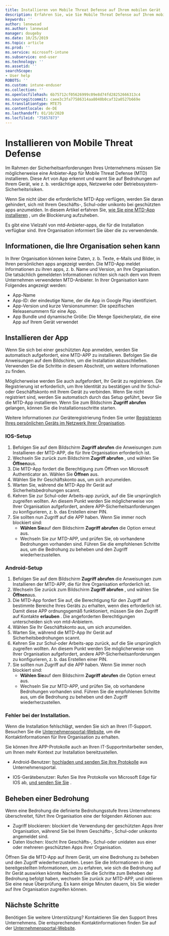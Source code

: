 ```yaml
---
title: Installieren von Mobile Threat Defense auf Ihrem mobilen Gerät
description: Erfahren Sie, wie Sie Mobile Threat Defense auf Ihrem mobilen Gerät installieren.
keywords: ''
author: lenewsad
ms.author: lanewsad
manager: dougeby
ms.date: 10/25/2019
ms.topic: article
ms.prod: ''
ms.service: microsoft-intune
ms.subservice: end-user
ms.technology: ''
ms.assetid: ''
searchScope:
- User help
ROBOTS: ''
ms.custom: intune-enduser
ms.collection: ''
ms.openlocfilehash: 6b75712cf05626999c09e8d74fd28252666313c4
ms.sourcegitcommit: caee3c3fa77586314aa8040b0caf32a0527b669e
ms.translationtype: MTE75
ms.contentlocale: de-DE
ms.lasthandoff: 01/10/2020
ms.locfileid: "75857873"
---
```

# <a name="install-mobile-threat-defense"></a>Installieren von Mobile Threat Defense   

Im Rahmen der Sicherheitsanforderungen Ihres Unternehmens müssen Sie möglicherweise eine Anbieter-App für Mobile Threat Defense (MTD) installieren. Diese Art von App erkennt und warnt Sie auf Bedrohungen auf Ihrem Gerät, wie z. b. verdächtige apps, Netzwerke oder Betriebssystem-Sicherheitsrisiken.  

Wenn Sie nicht über die erforderliche MTD-App verfügen, werden Sie daran gehindert, sich mit Ihrem Geschäfts-, Schul-oder unikonto bei geschützten apps anzumelden. In diesem Artikel erfahren Sie, [wie Sie eine MTD-App installieren](set-up-mobile-threat-defense.md#install-app) , um die Blockierung aufzuheben.  

Es gibt eine Vielzahl von mtd-Anbieter-apps, die für die Installation verfügbar sind. Ihre Organisation informiert Sie über die zu verwendende. 


## <a name="information-your-organization-can-see"></a>Informationen, die Ihre Organisation sehen kann   

In Ihrer Organisation können keine Daten, z. b. Texte, e-Mails und Bilder, in Ihren persönlichen apps angezeigt werden. Die MTD-App meldet Informationen zu ihren apps, z. b. Name und Version, an Ihre Organisation. Die tatsächlich gemeldeten Informationen richten sich nach dem von Ihrem Unternehmen verwendeten MTD-Anbieter. In Ihrer Organisation kann Folgendes angezeigt werden:   

* App-Name  
* App-ID: der eindeutige Name, der die App in Google Play identifiziert.  
* App-Version und kurze Versionsnummer: Die spezifischen Releasenummern für eine App.  
* App Bundle und dynamische Größe: Die Menge Speicherplatz, die eine App auf Ihrem Gerät verwendet 


## <a name="install-app"></a>Installieren der App    
Wenn Sie sich bei einer geschützten App anmelden, werden Sie automatisch aufgefordert, eine MTD-APP zu installieren. Befolgen Sie die Anweisungen auf dem Bildschirm, um die Installation abzuschließen. Verwenden Sie die Schritte in diesem Abschnitt, um weitere Informationen zu finden.  
 
Möglicherweise werden Sie auch aufgefordert, Ihr Gerät zu registrieren. Die Registrierung ist erforderlich, um Ihre Identität zu bestätigen und Ihr Schul-oder Geschäftskonto mit Ihrem Gerät zu verbinden. Wenn Sie nicht registriert sind, werden Sie automatisch durch das Setup geführt, bevor Sie die MTD-App installieren. Wenn Sie zum Bildschirm **Zugriff abrufen** gelangen, können Sie die Installationsschritte starten.  

Weitere Informationen zur Geräteregistrierung finden Sie unter [Registrieren Ihres persönlichen Geräts im Netzwerk Ihrer Organisation](https://docs.microsoft.com/azure/active-directory/user-help/user-help-register-device-on-network).  

### <a name="ios-setup"></a>IOS-Setup  

1. Befolgen Sie auf dem Bildschirm **Zugriff abrufen** die Anweisungen zum Installieren der MTD-APP, die für Ihre Organisation erforderlich ist.   
2. Wechseln Sie zurück zum Bildschirm **Zugriff abrufen** , und wählen Sie **Öffnen**aus.  
3. Die MTD-App fordert die Berechtigung zum Öffnen von Microsoft Authenticator an. Wählen Sie **Öffnen** aus. 
4. Wählen Sie Ihr Geschäftskonto aus, um sich anzumelden. 
5. Warten Sie, während die MTD-App Ihr Gerät auf Sicherheitsbedrohungen scannt. 
6. Kehren Sie zur Schul-oder Arbeits-app zurück, auf die Sie ursprünglich zugreifen wollten. An diesem Punkt werden Sie möglicherweise von Ihrer Organisation aufgefordert, andere APP-Sicherheitsanforderungen zu konfigurieren, z. b. das Erstellen einer PIN.   
7. Sie sollten nun Zugriff auf die APP haben. Wenn Sie immer noch blockiert sind:  
    * **Wählen Sie**auf dem Bildschirm **Zugriff abrufen** die Option erneut aus.  
    * Wechseln Sie zur MTD-APP, und prüfen Sie, ob vorhandene Bedrohungen vorhanden sind. Führen Sie die empfohlenen Schritte aus, um die Bedrohung zu beheben und den Zugriff wiederherzustellen.    

### <a name="android-setup"></a>Android-Setup 

1. Befolgen Sie auf dem Bildschirm **Zugriff abrufen** die Anweisungen zum Installieren der MTD-APP, die für Ihre Organisation erforderlich ist.  
2. Wechseln Sie zurück zum Bildschirm **Zugriff abrufen** , und wählen Sie **Öffnen**aus.  
3. Die MTD-App fordert Sie auf, die Berechtigung für den Zugriff auf bestimmte Bereiche Ihres Geräts zu erhalten, wenn dies erforderlich ist. Damit diese APP ordnungsgemäß funktioniert, müssen Sie den Zugriff auf Kontakte **erlauben** . Die angeforderten Berechtigungen unterscheiden sich von mtd-Anbietern.  
4. Wählen Sie Ihr Geschäftskonto aus, um sich anzumelden.  
5. Warten Sie, während die MTD-App Ihr Gerät auf Sicherheitsbedrohungen scannt.  
6. Kehren Sie zur Schul-oder Arbeits-app zurück, auf die Sie ursprünglich zugreifen wollten. An diesem Punkt werden Sie möglicherweise von Ihrer Organisation aufgefordert, andere APP-Sicherheitsanforderungen zu konfigurieren, z. b. das Erstellen einer PIN.  
7. Sie sollten nun Zugriff auf die APP haben. Wenn Sie immer noch blockiert sind:  
    * **Wählen Sie**auf dem Bildschirm **Zugriff abrufen** die Option erneut aus.  
    * Wechseln Sie zur MTD-APP, und prüfen Sie, ob vorhandene Bedrohungen vorhanden sind. Führen Sie die empfohlenen Schritte aus, um die Bedrohung zu beheben und den Zugriff wiederherzustellen.  

### <a name="installation-failed"></a>Fehler bei der Installation.  

Wenn die Installation fehlschlägt, wenden Sie sich an Ihren IT-Support. Besuchen Sie die [Unternehmensportal-Website](https://go.microsoft.com/fwlink/?linkid=2010980), um die Kontaktinformationen für Ihre Organisation zu erhalten.  

Sie können Ihre APP-Protokolle auch an Ihren IT-Supportmitarbeiter senden, um Ihnen mehr Kontext zur Installation bereitzustellen.  
* Android-Benutzer: [hochladen und senden Sie Ihre Protokolle](https://docs.microsoft.com/intune-user-help/send-logs-to-your-it-admin-by-email-android) aus Unternehmensportal.   

* IOS-Gerätebenutzer: Rufen Sie Ihre Protokolle von Microsoft Edge für IOS ab, [und senden Sie Sie](https://docs.microsoft.com/intune/apps/manage-microsoft-edge#use-microsoft-edge-on-ios-to-access-managed-app-logs) .  

## <a name="resolve-a-threat"></a>Beheben einer Bedrohung  
Wenn eine Bedrohung die definierte Bedrohungsstufe Ihres Unternehmens überschreitet, führt Ihre Organisation eine der folgenden Aktionen aus:  
   
* Zugriff blockieren: blockiert die Verwendung der geschützten Apps ihrer Organisation, während Sie bei Ihrem Geschäfts-, Schul-oder unikonto angemeldet sind.  
* Daten löschen: löscht Ihre Geschäfts-, Schul-oder unidaten aus einer oder mehreren geschützten Apps ihrer Organisation.  

Öffnen Sie die MTD-App auf Ihrem Gerät, um eine Bedrohung zu beheben und den Zugriff wiederherzustellen. Lesen Sie die Informationen in den bereitgestellten Informationen, um zu erfahren, wie sich die Bedrohung auf Ihr Gerät auswirken könnte Nachdem Sie die Schritte zum Beheben der Bedrohung befolgt haben, wechseln Sie zurück zur MTD-APP, und initiieren Sie eine neue Überprüfung. Es kann einige Minuten dauern, bis Sie wieder auf Ihre Organisation zugreifen können.  

## <a name="next-steps"></a>Nächste Schritte  

Benötigen Sie weitere Unterstützung? Kontaktieren Sie den Support Ihres Unternehmens. Die entsprechenden Kontaktinformationen finden Sie auf der [Unternehmensportal-Website](https://go.microsoft.com/fwlink/?linkid=2010980).

